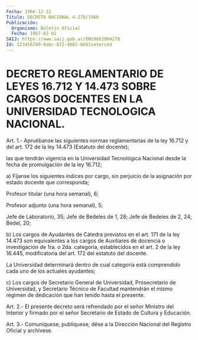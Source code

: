 ```yaml
---
Fecha: 1966-12-12
Título: DECRETO NACIONAL 4.278/1966
Publicación:
  Organismo: Boletín Oficial
  Fecha: 1967-02-02
SAIJ: https://www.saij.gob.ar/DN19662004278
Id: 123456789-0abc-872-4002-6691soterced
---
```

# DECRETO REGLAMENTARIO DE LEYES 16.712 Y 14.473 SOBRE CARGOS DOCENTES EN LA UNIVERSIDAD TECNOLOGICA NACIONAL.

<a id="1"></a>
Art. 1.- Apruébanse las siguientes normas reglamentarias de la ley 16.712  y del art. 172 de la ley 14.473 (Estatuto del docente);

las que tendrán  vigencia  en  la  Universidad Tecnológica Nacional desde la fecha de promulgación de la ley 16.712;

a) Fíjanse los siguientes índices por  cargo,  sin  perjuicio de la asignación por estado docente que corresponda;

Profesor titular (una hora semanal), 6;

Profesor adjunto (una hora semanal), 5;

Jefe de Laboratorio, 35; Jefe de Bedeles de 1, 28; Jefe  de Bedeles de 2, 24; Bedel, 20;

b) Los cargos de Ayudantes de Cátedra previstos en el art.  171  de la  ley  14.473  son  equivalentes  a  los  cargos de Auxiliares de docencia o investigación de 1ra. o 2da. categoría,  establecidos en el  art.  2  de  la  ley  16.445,  modificatoria  del art. 172  del estatuto del docente.

La    Universidad  determinará  dentro  de  cual  categoría    está comprendido cada uno de los actuales ayudantes;

c) Los  cargos  de Secretario General de Universidad, Prosecretario de Universidad, y  Secretario  Técnico  de  Facultad  mantendrán el mismo  régimen  de  dedicación  que  han  tenido hasta el presente.

<a id="2"></a>
Art.  2.-  El  presente  decreto  será refrendado por el señor Ministro del Interior y firmado por el señor  Secretario  de Estado de Cultura y Educación.

<a id="3"></a>
Art. 3.- Comuníquese, publíquese, dése a la Dirección Nacional del Registro Oficial y archívese.